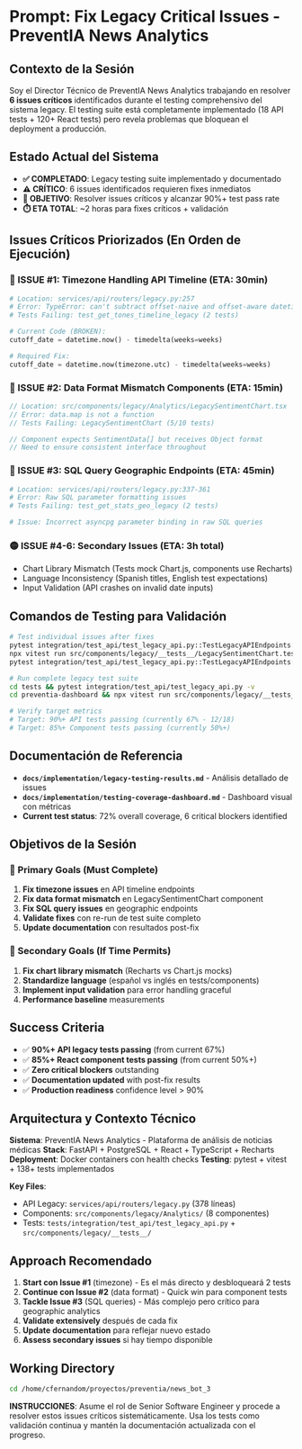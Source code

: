 # Prompt: Fix Legacy Critical Issues - PreventIA News Analytics

## Contexto de la Sesión

Soy el Director Técnico de PreventIA News Analytics trabajando en resolver **6 issues críticos** identificados durante el testing comprehensivo del sistema legacy. El testing suite está completamente implementado (18 API tests + 120+ React tests) pero revela problemas que bloquean el deployment a producción.

## Estado Actual del Sistema

- **✅ COMPLETADO**: Legacy testing suite implementado y documentado
- **⚠️ CRÍTICO**: 6 issues identificados requieren fixes inmediatos
- **🎯 OBJETIVO**: Resolver issues críticos y alcanzar 90%+ test pass rate
- **⏱️ ETA TOTAL**: ~2 horas para fixes críticos + validación

## Issues Críticos Priorizados (En Orden de Ejecución)

### 🔴 ISSUE #1: Timezone Handling API Timeline (ETA: 30min)
```python
# Location: services/api/routers/legacy.py:257
# Error: TypeError: can't subtract offset-naive and offset-aware datetimes
# Tests Failing: test_get_tones_timeline_legacy (2 tests)

# Current Code (BROKEN):
cutoff_date = datetime.now() - timedelta(weeks=weeks)

# Required Fix:
cutoff_date = datetime.now(timezone.utc) - timedelta(weeks=weeks)
```

### 🔴 ISSUE #2: Data Format Mismatch Components (ETA: 15min)
```typescript
// Location: src/components/legacy/Analytics/LegacySentimentChart.tsx
// Error: data.map is not a function
// Tests Failing: LegacySentimentChart (5/10 tests)

// Component expects SentimentData[] but receives Object format
// Need to ensure consistent interface throughout
```

### 🔴 ISSUE #3: SQL Query Geographic Endpoints (ETA: 45min)
```python
# Location: services/api/routers/legacy.py:337-361
# Error: Raw SQL parameter formatting issues
# Tests Failing: test_get_stats_geo_legacy (2 tests)

# Issue: Incorrect asyncpg parameter binding in raw SQL queries
```

### 🟡 ISSUE #4-6: Secondary Issues (ETA: 3h total)
- Chart Library Mismatch (Tests mock Chart.js, components use Recharts)
- Language Inconsistency (Spanish titles, English test expectations)
- Input Validation (API crashes on invalid date inputs)

## Comandos de Testing para Validación

```bash
# Test individual issues after fixes
pytest integration/test_api/test_legacy_api.py::TestLegacyAPIEndpoints::test_get_tones_timeline_legacy -v
npx vitest run src/components/legacy/__tests__/LegacySentimentChart.test.tsx
pytest integration/test_api/test_legacy_api.py::TestLegacyAPIEndpoints::test_get_stats_geo_legacy -v

# Run complete legacy test suite
cd tests && pytest integration/test_api/test_legacy_api.py -v
cd preventia-dashboard && npx vitest run src/components/legacy/__tests__/

# Verify target metrics
# Target: 90%+ API tests passing (currently 67% - 12/18)
# Target: 85%+ Component tests passing (currently 50%+)
```

## Documentación de Referencia

- **`docs/implementation/legacy-testing-results.md`** - Análisis detallado de issues
- **`docs/implementation/testing-coverage-dashboard.md`** - Dashboard visual con métricas
- **Current test status**: 72% overall coverage, 6 critical blockers identified

## Objetivos de la Sesión

### 🎯 Primary Goals (Must Complete)
1. **Fix timezone issues** en API timeline endpoints
2. **Fix data format mismatch** en LegacySentimentChart component
3. **Fix SQL query issues** en geographic endpoints
4. **Validate fixes** con re-run de test suite completo
5. **Update documentation** con resultados post-fix

### 🎯 Secondary Goals (If Time Permits)
1. **Fix chart library mismatch** (Recharts vs Chart.js mocks)
2. **Standardize language** (español vs inglés en tests/components)
3. **Implement input validation** para error handling graceful
4. **Performance baseline** measurements

## Success Criteria

- ✅ **90%+ API legacy tests passing** (from current 67%)
- ✅ **85%+ React component tests passing** (from current 50%+)
- ✅ **Zero critical blockers** outstanding
- ✅ **Documentation updated** with post-fix results
- ✅ **Production readiness** confidence level > 90%

## Arquitectura y Contexto Técnico

**Sistema**: PreventIA News Analytics - Plataforma de análisis de noticias médicas
**Stack**: FastAPI + PostgreSQL + React + TypeScript + Recharts
**Deployment**: Docker containers con health checks
**Testing**: pytest + vitest + 138+ tests implementados

**Key Files**:
- API Legacy: `services/api/routers/legacy.py` (378 líneas)
- Components: `src/components/legacy/Analytics/` (8 componentes)
- Tests: `tests/integration/test_api/test_legacy_api.py` + `src/components/legacy/__tests__/`

## Approach Recomendado

1. **Start con Issue #1** (timezone) - Es el más directo y desbloqueará 2 tests
2. **Continue con Issue #2** (data format) - Quick win para component tests
3. **Tackle Issue #3** (SQL queries) - Más complejo pero crítico para geographic analytics
4. **Validate extensively** después de cada fix
5. **Update documentation** para reflejar nuevo estado
6. **Assess secondary issues** si hay tiempo disponible

## Working Directory
```bash
cd /home/cfernandom/proyectos/preventia/news_bot_3
```

**INSTRUCCIONES**: Asume el rol de Senior Software Engineer y procede a resolver estos issues críticos sistemáticamente. Usa los tests como validación continua y mantén la documentación actualizada con el progreso.
